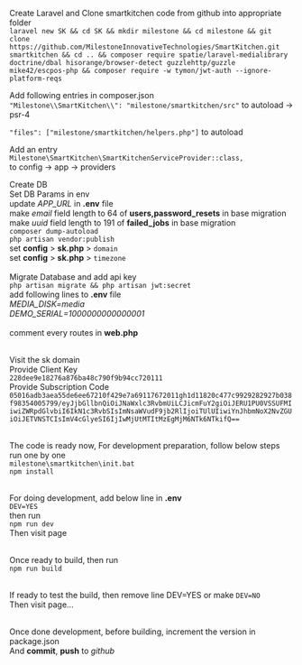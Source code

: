 Create Laravel and Clone smartkitchen code from github into appropriate folder <br />
`laravel new SK && cd SK && mkdir milestone && cd milestone && git clone https://github.com/MilestoneInnovativeTechnologies/SmartKitchen.git smartkitchen && cd .. && composer require spatie/laravel-medialibrary doctrine/dbal hisorange/browser-detect guzzlehttp/guzzle mike42/escpos-php && composer require -w tymon/jwt-auth --ignore-platform-reqs`

Add following entries in composer.json<br />
`"Milestone\\SmartKitchen\\": "milestone/smartkitchen/src"` to autoload -> psr-4

`"files": ["milestone/smartkitchen/helpers.php"]` to autoload<br />

Add an entry<br />
`Milestone\SmartKitchen\SmartKitchenServiceProvider::class,`<br />
to config -> app -> providers<br />

Create DB<br />
Set DB Params in env<br />
update _APP_URL_ in **.env** file<br />
make _email_ field length to 64 of **users,password_resets** in base migration<br />
make _uuid_ field length to 191 of **failed_jobs** in base migration<br />
`composer dump-autoload`<br />
`php artisan vendor:publish`<br />
set **config** > **sk.php** > `domain`<br />
set **config** > **sk.php** > `timezone`<br /><br />
Migrate Database and add api key<br />
`php artisan migrate && php artisan jwt:secret`<br />
add following lines to **.env** file<br />
_MEDIA_DISK=media_<br />
_DEMO_SERIAL=1000000000000001_<br /><br />
comment every routes in **web.php**<br /><br />

Visit the sk domain<br />
Provide Client Key<br />
`228dee9e18276a876ba48c790f9b94cc720111`<br />
Provide Subscription Code<br />
`05016adb3aea55de6ee67210f429e7a69117672011gh1d11820c477c9929282927b038f98354005799/eyJjbGllbnQiOiJNaWxlc3RvbmUiLCJicmFuY2giOiJERU1PU0VSSUFMIiwiZWRpdGlvbiI6IkN1c3RvbSIsImNsaWVudF9jb2RlIjoiTUlUIiwiYnJhbmNoX2NvZGUiOiJETVNSTCIsImV4cGlyeSI6IjIwMjUtMTItMzEgMjM6NTk6NTkifQ==`<br /><br />

The code is ready now, For development preparation, follow below steps<br />
run one by one<br />
`milestone\smartkitchen\init.bat`<br />
`npm install`<br /><br />

For doing development, add below line in **.env**<br />
`DEV=YES`<br />
then run<br />
`npm run dev`<br />
Then visit page<br /><br />

Once ready to build, then run<br />
`npm run build`<br /><br />

If ready to test the build, then remove line
DEV=YES or make `DEV=NO`<br />
Then visit page...<br /><br />

Once done development, before building, increment the version in package.json<br />
And **commit**, **push** to _github_

